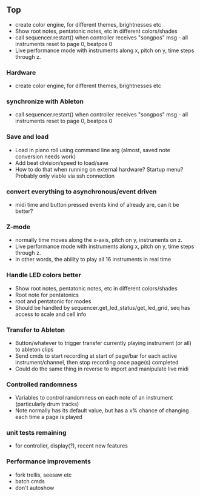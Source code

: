 ## Top
- create color engine, for different themes, brightnesses etc
- Show root notes, pentatonic notes, etc in different colors/shades
- call sequencer.restart() when controller receives "songpos" msg - all instruments reset to page 0, beatpos 0
- Live performance mode with instruments along x, pitch on y, time steps through z.

### Hardware
- create color engine, for different themes, brightnesses etc

### synchronize with Ableton
- call sequencer.restart() when controller receives "songpos" msg - all instruments reset to page 0, beatpos 0

### Save and load
- Load in piano roll using command line arg (almost, saved note conversion needs work)
- Add beat division/speed to load/save
- How to do that when running on external hardware? Startup menu? Probably only viable via ssh connection

### convert everything to asynchronous/event driven
- midi time and button pressed events kind of already are, can it be better?

### Z-mode
- normally time moves along the x-axis, pitch on y, instruments on z.
- Live performance mode with instruments along x, pitch on y, time steps through z.
- In other words, the ability to play all 16 instruments in real time

### Handle LED colors better
- Show root notes, pentatonic notes, etc in different colors/shades
- Root note for pentatonics
- root and pentatonic for modes
- Should be handled by sequencer.get_led_status/get_led_grid, seq has access to scale and cell info

### Transfer to Ableton
- Button/whatever to trigger transfer currently playing instrument (or all) to ableton clips
- Send cmds to start recording at start of page/bar for each active instrument/channel, then stop recording once page(s) completed
- Could do the same thing in reverse to import and manipulate live midi

### Controlled randomness
- Variables to control randomness on each note of an instrument (particularly drum tracks)
- Note normally has its default value, but has a x% chance of changing each time a page is played

### unit tests remaining
- for controller, display(?), recent new features

### Performance improvements
- fork trellis, seesaw etc
- batch cmds
- don't autoshow
